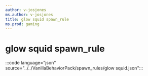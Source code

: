 ```yaml
---
author: v-josjones
ms.author: v-josjones
title: glow squid spawn_rule
ms.prod: gaming
---
```


# glow squid spawn_rule

:::code language="json" source="../../VanillaBehaviorPack/spawn_rules/glow squid.json":::
